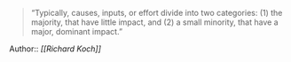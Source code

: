 > “Typically, causes, inputs, or effort divide into two categories: (1) the majority, that have little impact, and (2) a small minority, that have a major, dominant impact.”


Author:: *[[Richard Koch]]*